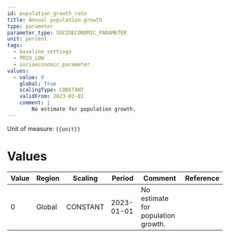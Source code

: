 ```yaml
---
id: population_growth_rate
title: Annual population growth
type: parameter
parameter_type: SOCIOECONOMIC_PARAMETER
unit: percent
tags:
  - baseline_settings
  - PRIO_LOW
  - socioeconomic_parameter
values:
  - value: 0
    global: True
    scalingType: CONSTANT
    validFrom: 2023-01-01
    comment: |
        No estimate for population growth.
---
```



Unit of measure: `{{unit}}`


# Values


| Value | Region | Scaling | Period | Comment | Reference |
|-------|--------|---------|--------|---------|-----------|
| 0 | Global | CONSTANT | 2023-01-01 | No estimate for population growth. |  |


